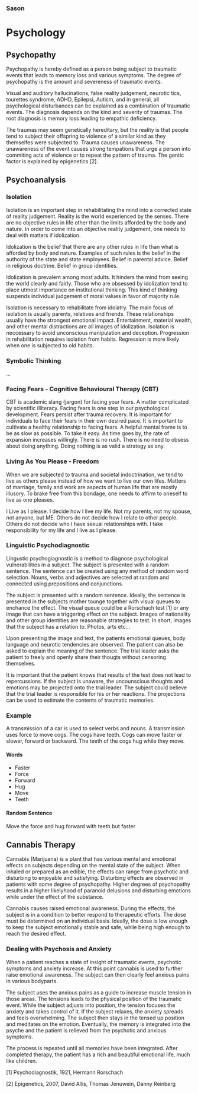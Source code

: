 ### Sason
# Psychology

## Psychopathy
Psychopathy is hereby defined as a person being subject to traumatic events that leads to memory loss and various symptoms. The degree of psychopathy is the amount and severeness of traumatic events.

Visual and auditory hallucinations, false reality judgement, neurotic tics, tourettes syndrome, ADHD, Epilepsi, Autism, and in general, all psychological disturbances can be explained as a combination of traumatic events. The diagnosis depends on the kind and severity of traumas. The root diagnosis is memory loss leading to empathic deficiency. 

The traumas may seem genetically hereditary, but the reality is that people tend to subject their offspring to violence of a similar kind as they themselfes were subjected to. Trauma causes unawareness. The unawareness of the event causes strong tempations that urge a person into commiting acts of violence or to repeat the pattern of trauma. The gentic factor is explained by epigenetics [2].

## Psychoanalysis

### Isolation
Isolation is an important step in rehabilitating the mind into a corrected state of reality judgement. Reality is the world experienced by the senses. There are no objective rules in life other than the limits afforded by the body and nature. In order to come into an objective reality judgement, one needs to deal with matters if idolization.

Idolization is the belief that there are any other rules in life than what is afforded by body and nature. Examples of such rules is the belief in the authority of the state and state employees. Belief in parental advice. Belief in religious doctrine. Belief in group identities. 

Idolization is prevalent among most adults. It hinders the mind from seeing the world clearly and fairly. Those who are obsessed by idolization tend to place utmost importance on institutional thinking. This kind of thinking suspends individual judgement of moral values in favor of majority rule.

Isolation is necessary to rehabilitate from idolatry. The main focus of isolation is usually parents, relatives and friends. These relationships usually have the strongest emotional impact. Entertainment, material wealth, and other mental distractions are all images of idolization. Isolation is neccessary to avoid unconscious manipulation and deception. Progression in rehabilitation requires isolation from habits. Regression is more likely when one is subjected to old habits.

### Symbolic Thinking
...

### Facing Fears - Cognitive Behavioural Therapy (CBT)
CBT is academic slang (jargon) for facing your fears. A matter complicated by scientific illiteracy. Facing fears is one step in our psychological development. Fears persist after trauma recovery. It is important for individuals to face their fears in their own desired pace. It is important to cultivate a healthy relationship to facing fears. A helpful mental frame is to be as slow as possible. To take it easy. As time goes by, the rate of expansion increases willingly. There is no rush. There is no need to obsess about doing anything. Doing nothing is as valid a strategy as any. 

### Living As You Please - Freedom
When we are subjected to trauma and societal indoctrination, we tend to live as others please instead of how we want to live our own lifes. Matters of marriage, family and work are aspects of human life that are mostly illusory. To brake free from this bondage, one needs to affirm to oneself to live as one pleases. 

I Live as I please. I decide how I live my life. Not my parents, not my spouse, not anyone, but ME. Others do not decide how I relate to other people. Others do not decide who I have sexual relationships with. I take responsibility for my life and I live as I please. 

### Linguistic Psychodiagnostic

Lingustic psychogiagnostic is a method to diagnose psychological vulnerabilities in a subject. The subject is presented with a random sentence. The sentence can be created using any method of random word selection. Nouns, verbs and adjectives are selected at random and connected using prepositions and conjunctions.

The subject is presented with a random sentence. Ideally, the sentence is presented in the subjects mother tounge together with visual queues to enchance the effect. The visual queue could be a Rorschach test [1] or any image that can have a triggering effect on the subject. Images of nationality and other group identities are reasonable strategies to test. In short, images that the subject has a relation to. Photos, arts etc...

Upon presenting the image and text, the patients emotional queues, body language and neurotic tendencies are observed. The patient can also be asked to explain the meaning of the sentence. The trial leader asks the patient to freely and openly share their thougts without censoring themselves. 

It is important that the patient knows that results of the test does not lead to repercussions. If the subject is unaware, the uncounscious thoughts and emotions may be projected onto the trial leader. The subject could believe that the trial leader is responsible for his or her reactions. The projections can be used to estimate the contents of traumatic memories.

### Example
A transmission of a car is used to select verbs and nouns. A transmission uses force to move cogs. The cogs have teeth. Cogs can move faster or slower, forward or backward. The teeth of the cogs hug while they move. 

#### Words
* Faster
* Force
* Forward 
* Hug
* Move
* Teeth

#### Random Sentence
Move the force and hug forward with teeth but faster

## Cannabis Therapy
Cannabis (Marijuana) is a plant that has various mental and emotional effects on subjects depending on the mental state of the subject. When inhaled or prepared as an edible, the effects can range from psychotic and disturbing to enjoyable and satisfying. Disturbing effects are observed in patients with some degree of psychopathy. Higher degrees of psychopathy results in a higher likelyhood of paranoid delusions and disturbing emotions while under the effect of the substance.

Cannabis causes raised emotional awareness. During the effects, the subject is in a condition to better respond to therapeutic efforts. The dose must be determined on an individual basis. Ideally, the dose is low enough to keep the subject emotionally stable and safe, while being high enough to reach the desired effect. 

### Dealing with Psychosis and Anxiety
When a patient reaches a state of insight of traumatic events, psychotic symptoms and anxiety increase. At this point cannabis is used to further raise emotional awareness. The subject can then clearly feel anxious pains in various bodyparts. 

The subject uses the anxious pains as a guide to increase muscle tension in those areas. The tensions leads to the physical position of the traumatic event. While the subject adjusts into position, the tension focuses the anxiety and takes control of it. If the subject relaxes, the anxiety spreads and feels overwhelming. The subject then stays in the tensed up position and meditates on the emotion. Eventually, the memory is integrated into the psyche and the patient is relieved from the psychotic and anxious symptoms.

The process is repeated until all memories have been integrated. After completed therapy, the patient has a rich and beautiful emotional life, much like children. 



[1] Psychodiagnostik, 1921, Hermann Rorschach

[2] Epigenetics, 2007, David Allis, Thomas Jenuwein, Danny Reinberg
